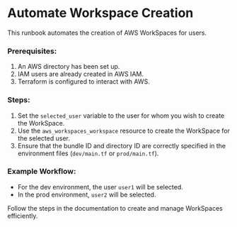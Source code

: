 # Automate Workspace Creation

This runbook automates the creation of AWS WorkSpaces for users. 

### Prerequisites:
1. An AWS directory has been set up.
2. IAM users are already created in AWS IAM.
3. Terraform is configured to interact with AWS.

### Steps:
1. Set the `selected_user` variable to the user for whom you wish to create the WorkSpace.
2. Use the `aws_workspaces_workspace` resource to create the WorkSpace for the selected user.
3. Ensure that the bundle ID and directory ID are correctly specified in the environment files (`dev/main.tf` or `prod/main.tf`).

### Example Workflow:
- For the dev environment, the user `user1` will be selected.
- In the prod environment, `user2` will be selected.

Follow the steps in the documentation to create and manage WorkSpaces efficiently.
